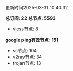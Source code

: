 更新时间2025-03-31 10:40:32

**总订阅: 22**
**总节点: 5593**
- vless节点: 8

**google ping有效节点: 151**
- ss节点: 104
- v2ray节点: 34
- trojan节点: 13
